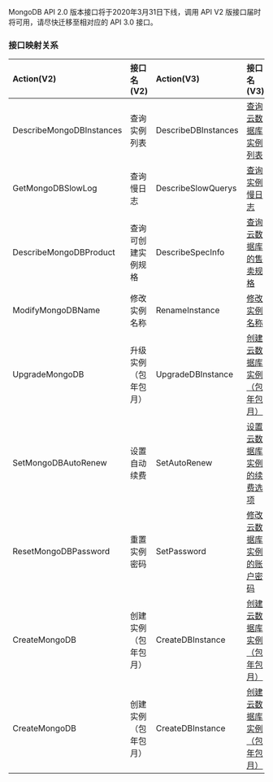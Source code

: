 MongoDB API 2.0 版本接口将于2020年3月31日下线，调用 API V2 版接口届时将可用，请尽快迁移至相对应的 API 3.0 接口。

### 接口映射关系

| Action(V2)               | 接口名(V2)           | Action(V3)          | 接口名(V3)                                                   |
| :----------------------- | :------------------- | :------------------ | :----------------------------------------------------------- |
| DescribeMongoDBInstances | 查询实例列表         | DescribeDBInstances | [查询云数据库实例列表](https://cloud.tencent.com/document/api/240/38568) |
| GetMongoDBSlowLog        | 查询慢日志           | DescribeSlowQuerys  | [查询实例慢日志](https://cloud.tencent.com/document/api/240/35768) |
| DescribeMongoDBProduct   | 查询可创建实例规格   | DescribeSpecInfo    | [查询云数据库的售卖规格](https://cloud.tencent.com/document/api/240/35767) |
| ModifyMongoDBName        | 修改实例名称         | RenameInstance      | [修改实例名称](https://cloud.tencent.com/document/api/240/35766) |
| UpgradeMongoDB           | 升级实例（包年包月）   | UpgradeDBInstance   | [创建云数据库实例（包年包月）](https://cloud.tencent.com/document/api/236/15871) |
| SetMongoDBAutoRenew      | 设置自动续费         | SetAutoRenew        | [设置云数据库实例的续费选项](https://cloud.tencent.com/document/api/240/35765) |
| ResetMongoDBPassword     | 重置实例密码         | SetPassword         | [修改云数据库实例的账户密码](https://cloud.tencent.com/document/api/240/35764) |
| CreateMongoDB            | 创建实例（包年包月） | CreateDBInstance    | [创建云数据库实例（包年包月）](https://cloud.tencent.com/document/api/240/31810) |
| CreateMongoDB            | 创建实例（包年包月） | CreateDBInstance    | [创建云数据库实例（包年包月）](https://cloud.tencent.com/document/api/240/31810) |

